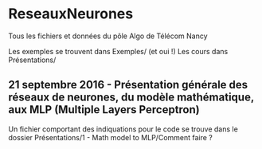 # ReseauxNeurones
Tous les fichiers et données du pôle Algo de Télécom Nancy

Les exemples se trouvent dans Exemples/ (et oui !)
Les cours dans Présentations/

## 21 septembre 2016 - Présentation générale des réseaux de neurones, du modèle mathématique, aux MLP (Multiple Layers Perceptron)
Un fichier comportant des indiquations pour le code se trouve dans le dossier Présentations/1 - Math model to MLP/Comment faire ?

